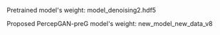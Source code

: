 Pretrained model's weight: model_denoising2.hdf5

Proposed PercepGAN-preG model's weight: new_model_new_data_v8
